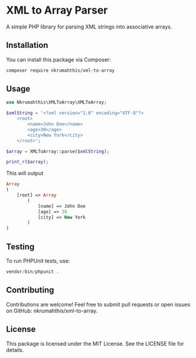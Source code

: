 # XML to Array Parser

A simple PHP library for parsing XML strings into associative arrays.

## Installation

You can install this package via Composer:

```bash
composer require nkrumahthis/xml-to-array
```

## Usage

```php
use Nkrumahthis\XMLToArray\XMLToArray;

$xmlString = '<?xml version="1.0" encoding="UTF-8"?>
    <root>
        <name>John Doe</name>
        <age>30</age>
        <city>New York</city>
    </root>';

$array = XMLToArray::parse($xmlString);

print_r($array);
```

This will output

```php
Array
(
    [root] => Array
        (
            [name] => John Doe
            [age] => 30
            [city] => New York
        )
)
```

## Testing

To run PHPUnit tests, use:

```php
vendor/bin/phpunit .
```

## Contributing

Contributions are welcome! Feel free to submit pull requests or open issues on GitHub: nkrumahthis/xml-to-array.

## License

This package is licensed under the MIT License. See the LICENSE file for details.

